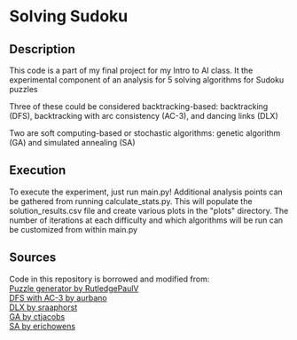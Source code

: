 # Solving Sudoku #

## Description ##
This code is a part of my final project for my Intro to AI class. It the experimental component of an analysis for 5 solving algorithms for Sudoku puzzles

Three of these could be considered backtracking-based: backtracking (DFS), backtracking with arc consistency (AC-3), and dancing links (DLX)

Two are soft computing-based or stochastic algorithms: genetic algorithm (GA) and simulated annealing (SA)

## Execution ##
To execute the experiment, just run main.py! Additional analysis points can be gathered from running calculate_stats.py.
This will populate the solution_results.csv file and create various plots in the "plots" directory.
The number of iterations at each difficulty and which algorithms will be run can be customized from within main.py

## Sources ##
Code in this repository is borrowed and modified from:\
    [Puzzle generator by RutledgePaulV](https://github.com/RutledgePaulV/sudoku-generator)\
    [DFS with AC-3 by aurbano](https://github.com/aurbano/sudoku_py)\
    [DLX by sraaphorst](https://github.com/sraaphorst/dlx-python)\
    [GA by ctjacobs](https://github.com/ctjacobs/sudoku-genetic-algorithm)\
    [SA by erichowens](https://github.com/erichowens/SudokuSolver)
    
